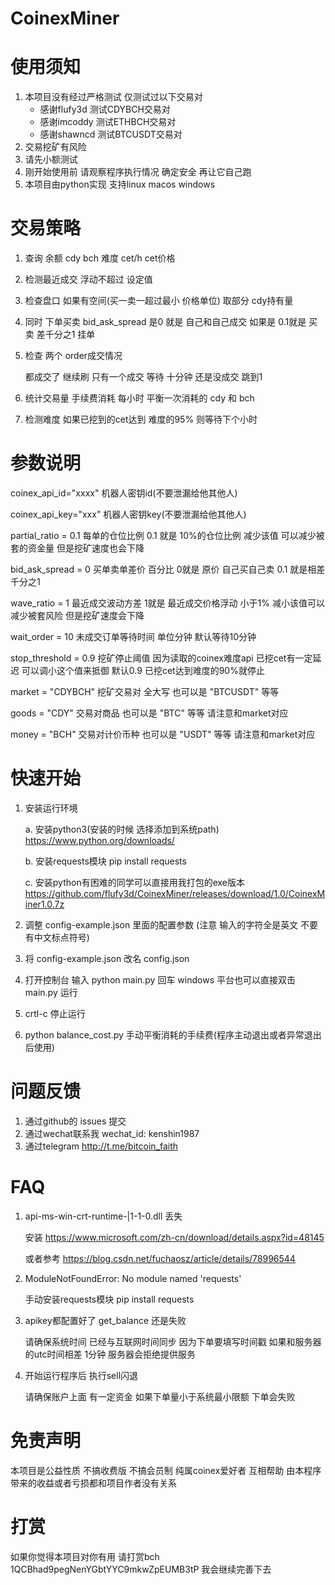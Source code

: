 # CoinexMiner

# 使用须知
1. 本项目没有经过严格测试 仅测试过以下交易对
	* 感谢flufy3d 测试CDYBCH交易对
	* 感谢imcoddy 测试ETHBCH交易对
	* 感谢shawncd 测试BTCUSDT交易对
2. 交易挖矿有风险
3. 请先小额测试
4. 刚开始使用前 请观察程序执行情况 确定安全 再让它自己跑
5. 本项目由python实现 支持linux macos windows


# 交易策略

1. 查询 余额 cdy bch  难度 cet/h cet价格
2. 检测最近成交 浮动不超过 设定值
3. 检查盘口 如果有空间(买一卖一超过最小 价格单位) 取部分 cdy持有量 
4. 同时 下单买卖 bid_ask_spread 是0 就是 自己和自己成交 如果是 0.1就是 买卖 差千分之1 挂单
5. 检查 两个 order成交情况

	都成交了 继续刷
	只有一个成交 等待 十分钟 还是没成交 跳到1

6. 统计交易量 手续费消耗 每小时 平衡一次消耗的 cdy 和 bch

7. 检测难度 如果已挖到的cet达到 难度的95% 则等待下个小时



# 参数说明

coinex_api_id="xxxx"
机器人密钥id(不要泄漏给他其他人)

coinex_api_key="xxx"
机器人密钥key(不要泄漏给他其他人)

partial_ratio = 0.1
每单的仓位比例 0.1 就是 10%的仓位比例 减少该值 可以减少被套的资金量 但是挖矿速度也会下降

bid_ask_spread = 0 
买单卖单差价 百分比 0就是 原价 自己买自己卖 0.1 就是相差千分之1

wave_ratio = 1
最近成交波动方差 1就是 最近成交价格浮动 小于1% 减小该值可以减少被套风险 但是挖矿速度会下降

wait_order = 10
未成交订单等待时间 单位分钟 默认等待10分钟

stop_threshold = 0.9
挖矿停止阈值 因为读取的coinex难度api 已挖cet有一定延迟 可以调小这个值来抵御 默认0.9 已挖cet达到难度的90%就停止

market = "CDYBCH"
挖矿交易对 全大写 也可以是 "BTCUSDT" 等等

goods = "CDY"
交易对商品 也可以是 "BTC" 等等 请注意和market对应

money = "BCH"
交易对计价币种 也可以是 "USDT" 等等 请注意和market对应


# 快速开始

1. 安装运行环境

	a. 安装python3(安装的时候 选择添加到系统path)
		https://www.python.org/downloads/

	b. 安装requests模块
		pip install requests

	c. 安装python有困难的同学可以直接用我打包的exe版本
		https://github.com/flufy3d/CoinexMiner/releases/download/1.0/CoinexMiner1.0.7z

2. 调整 config-example.json 里面的配置参数 (注意 输入的字符全是英文 不要有中文标点符号)

3. 将 config-example.json 改名 config.json

4. 
	打开控制台 输入 python main.py 回车
	windows 平台也可以直接双击 main.py 运行

5. crtl-c 停止运行

6. python balance_cost.py 手动平衡消耗的手续费(程序主动退出或者异常退出后使用)


# 问题反馈
1. 通过github的 issues 提交
2. 通过wechat联系我 wechat_id: kenshin1987
3. 通过telegram http://t.me/bitcoin_faith

# FAQ
1. api-ms-win-crt-runtime-|1-1-0.dll 丢失

	安装
		https://www.microsoft.com/zh-cn/download/details.aspx?id=48145

	或者参考
		https://blog.csdn.net/fuchaosz/article/details/78996544

2. ModuleNotFoundError: No module named 'requests'

	手动安装requests模块
		pip install requests

3. apikey都配置好了 get_balance 还是失败

	请确保系统时间 已经与互联网时间同步 因为下单要填写时间戳
	如果和服务器的utc时间相差 1分钟 服务器会拒绝提供服务

4. 开始运行程序后 执行sell闪退

	请确保账户上面 有一定资金 如果下单量小于系统最小限额 下单会失败

# 免责声明
 本项目是公益性质 不搞收费版 不搞会员制 纯属coinex爱好者 互相帮助
 由本程序带来的收益或者亏损都和项目作者没有关系

# 打赏

如果你觉得本项目对你有用
请打赏bch
1QCBhad9pegNenYGbtYYC9mkwZpEUMB3tP
我会继续完善下去











